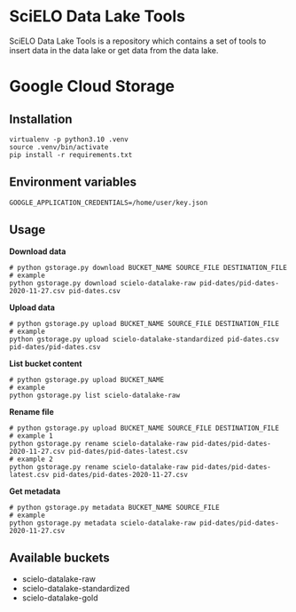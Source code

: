 # SciELO Data Lake Tools
SciELO Data Lake Tools is a repository which contains a set of tools to insert data in the data lake or get data from the data lake.


# Google Cloud Storage

## Installation

```shell
virtualenv -p python3.10 .venv
source .venv/bin/activate
pip install -r requirements.txt
```

## Environment variables

`GOOGLE_APPLICATION_CREDENTIALS=/home/user/key.json`

## Usage

__Download data__
```shell
# python gstorage.py download BUCKET_NAME SOURCE_FILE DESTINATION_FILE
# example
python gstorage.py download scielo-datalake-raw pid-dates/pid-dates-2020-11-27.csv pid-dates.csv
```

__Upload data__
```shell
# python gstorage.py upload BUCKET_NAME SOURCE_FILE DESTINATION_FILE
# example
python gstorage.py upload scielo-datalake-standardized pid-dates.csv pid-dates/pid-dates.csv
```

__List bucket content__
```shell
# python gstorage.py upload BUCKET_NAME
# example
python gstorage.py list scielo-datalake-raw
```

__Rename file__
```shell
# python gstorage.py upload BUCKET_NAME SOURCE_FILE DESTINATION_FILE
# example 1
python gstorage.py rename scielo-datalake-raw pid-dates/pid-dates-2020-11-27.csv pid-dates/pid-dates-latest.csv
# example 2
python gstorage.py rename scielo-datalake-raw pid-dates/pid-dates-latest.csv pid-dates/pid-dates-2020-11-27.csv
```

__Get metadata__
```shell
# python gstorage.py metadata BUCKET_NAME SOURCE_FILE
# example
python gstorage.py metadata scielo-datalake-raw pid-dates/pid-dates-2020-11-27.csv
```

## Available buckets

- scielo-datalake-raw
- scielo-datalake-standardized
- scielo-datalake-gold
